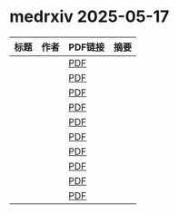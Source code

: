 # medrxiv 2025-05-17

| 标题 | 作者 | PDF链接 |  摘要 |
|------|------|--------|------|
|  |  | [PDF](https://doi.org/10.1101/2024.12.25.24319624) |  |
|  |  | [PDF](https://doi.org/10.1101/2024.02.08.24302515) |  |
|  |  | [PDF](https://doi.org/10.1101/2025.04.08.25325440) |  |
|  |  | [PDF](https://doi.org/10.1101/2025.05.15.25327718) |  |
|  |  | [PDF](https://doi.org/10.1101/2025.05.14.25327430) |  |
|  |  | [PDF](https://doi.org/10.1101/2025.05.15.25327513) |  |
|  |  | [PDF](https://doi.org/10.1101/2025.05.15.25327712) |  |
|  |  | [PDF](https://doi.org/10.1101/2025.05.14.25327543) |  |
|  |  | [PDF](https://doi.org/10.1101/2025.05.15.25327635) |  |
|  |  | [PDF](https://doi.org/10.1101/2025.05.15.25327698) |  |
